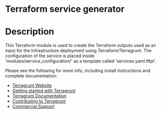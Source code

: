 # Terraform service generator

# Description
This Terraform module is used to create the Terraform outputs used as an input for the Infrastructure deployment using Terraform/Terragrunt.
The configuration of the service is placed inside 'modules/service_configuration/' as a template called 'services.yaml.tftpl'.

Please see the following for more info, including install instructions and complete documentation:

* [Terragrunt Website](https://terragrunt.gruntwork.io)
* [Getting started with Terragrunt](https://terragrunt.gruntwork.io/docs/getting-started/quick-start/)
* [Terragrunt Documentation](https://terragrunt.gruntwork.io/docs)
* [Contributing to Terragrunt](https://terragrunt.gruntwork.io/docs/community/contributing)
* [Commercial Support](https://terragrunt.gruntwork.io/commercial-support/)
